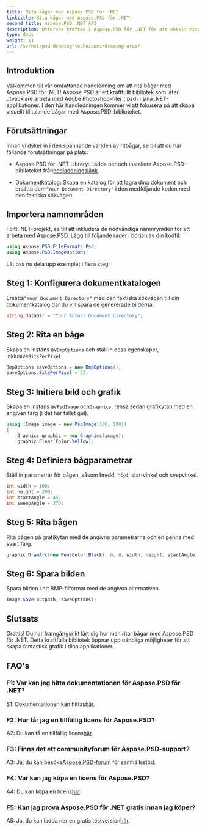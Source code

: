 ```yaml
---
title: Rita bågar med Aspose.PSD för .NET
linktitle: Rita bågar med Aspose.PSD för .NET
second_title: Aspose.PSD .NET API
description: Utforska kraften i Aspose.PSD för .NET för att enkelt rita bågar. Följ vår steg-för-steg handledning för fantastisk grafik i dina applikationer.
type: docs
weight: 11
url: /sv/net/psd-drawing-techniques/drawing-arcs/
---
```

## Introduktion

Välkommen till vår omfattande handledning om att rita bågar med Aspose.PSD för .NET! Aspose.PSD är ett kraftfullt bibliotek som låter utvecklare arbeta med Adobe Photoshop-filer (.psd) i sina .NET-applikationer. I den här handledningen kommer vi att fokusera på att skapa visuellt tilltalande bågar med Aspose.PSD-biblioteket.

## Förutsättningar

Innan vi dyker in i den spännande världen av ritbågar, se till att du har följande förutsättningar på plats:

- Aspose.PSD för .NET Library: Ladda ner och installera Aspose.PSD-biblioteket från[nedladdningslänk](https://releases.aspose.com/psd/net/).

-  Dokumentkatalog: Skapa en katalog för att lagra dina dokument och ersätta dem`"Your Document Directory"` i den medföljande koden med den faktiska sökvägen.

## Importera namnområden

I ditt .NET-projekt, se till att inkludera de nödvändiga namnrymden för att arbeta med Aspose.PSD. Lägg till följande rader i början av din kodfil:

```csharp
using Aspose.PSD.FileFormats.Psd;
using Aspose.PSD.ImageOptions;
```

Låt oss nu dela upp exemplet i flera steg.

## Steg 1: Konfigurera dokumentkatalogen

 Ersätta`"Your Document Directory"` med den faktiska sökvägen till din dokumentkatalog där du vill spara de genererade bilderna.

```csharp
string dataDir = "Your Actual Document Directory";
```

## Steg 2: Rita en båge

 Skapa en instans av`BmpOptions` och ställ in dess egenskaper, inklusive`BitsPerPixel`.

```csharp
BmpOptions saveOptions = new BmpOptions();
saveOptions.BitsPerPixel = 32;
```

## Steg 3: Initiera bild och grafik

 Skapa en instans av`PsdImage` och`Graphics`, rensa sedan grafikytan med en angiven färg (i det här fallet gul).

```csharp
using (Image image = new PsdImage(100, 100))
{
    Graphics graphic = new Graphics(image);
    graphic.Clear(Color.Yellow);
```

## Steg 4: Definiera bågparametrar

Ställ in parametrar för bågen, såsom bredd, höjd, startvinkel och svepvinkel.

```csharp
int width = 100;
int height = 200;
int startAngle = 45;
int sweepAngle = 270;
```

## Steg 5: Rita bågen

Rita bågen på grafikytan med de angivna parametrarna och en penna med svart färg.

```csharp
graphic.DrawArc(new Pen(Color.Black), 0, 0, width, height, startAngle, sweepAngle);
```

## Steg 6: Spara bilden

Spara bilden i ett BMP-filformat med de angivna alternativen.

```csharp
image.Save(outpath, saveOptions);
```

## Slutsats

Grattis! Du har framgångsrikt lärt dig hur man ritar bågar med Aspose.PSD för .NET. Detta kraftfulla bibliotek öppnar upp oändliga möjligheter för att skapa fantastisk grafik i dina applikationer.

## FAQ's

### F1: Var kan jag hitta dokumentationen för Aspose.PSD för .NET?

 S1: Dokumentationen kan hittas[här](https://reference.aspose.com/psd/net/).

### F2: Hur får jag en tillfällig licens för Aspose.PSD?

 A2: Du kan få en tillfällig licens[här](https://purchase.aspose.com/temporary-license/).

### F3: Finns det ett communityforum för Aspose.PSD-support?

 A3: Ja, du kan besöka[Aspose.PSD-forum](https://forum.aspose.com/c/psd/34) för samhällsstöd.

### F4: Var kan jag köpa en licens för Aspose.PSD?

 A4: Du kan köpa en licens[här](https://purchase.aspose.com/buy).

### F5: Kan jag prova Aspose.PSD för .NET gratis innan jag köper?

 A5: Ja, du kan ladda ner en gratis testversion[här](https://releases.aspose.com/).
